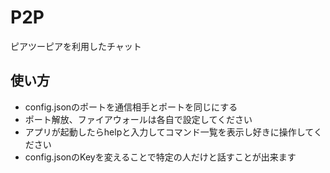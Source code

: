 # P2P
ピアツーピアを利用したチャット
## 使い方
- config.jsonのポートを通信相手とポートを同じにする
- ポート解放、ファイアウォールは各自で設定してください
- アプリが起動したらhelpと入力してコマンド一覧を表示し好きに操作してください
- config.jsonのKeyを変えることで特定の人だけと話すことが出来ます